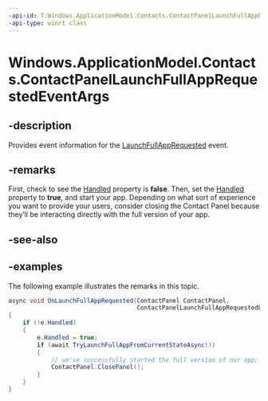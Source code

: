 ```yaml
---
-api-id: T:Windows.ApplicationModel.Contacts.ContactPanelLaunchFullAppRequestedEventArgs
-api-type: winrt class
---
```


<!-- Class syntax.
public class ContactPanelLaunchFullAppRequestedEventArgs
-->

# Windows.ApplicationModel.Contacts.ContactPanelLaunchFullAppRequestedEventArgs

## -description
Provides event information for the [LaunchFullAppRequested](contactpanel_launchfullapprequested.md) event.
## -remarks
First, check to see the [Handled](contactpanellaunchfullapprequestedeventargs_handled.md) property is **false**. Then, set the [Handled](contactpanellaunchfullapprequestedeventargs_handled.md) property to **true**, and start your app. Depending on what sort of experience you want to provide your users, consider closing the Contact Panel because they’ll be interacting directly with the full version of your app.
## -see-also

## -examples
The following example illustrates the remarks in this topic.
```csharp
async void OnLaunchFullAppRequested(ContactPanel ContactPanel,
                                    ContactPanelLaunchFullAppRequestedEventArgs e)
{
    if (!e.Handled)
    {
        e.Handled = true;
        if (await TryLaunchFullAppFromCurrentStateAsync())
        {
            // we've successfully started the full version of our app; close the hosted view.
            ContactPanel.ClosePanel();
        }
    }
}

```
